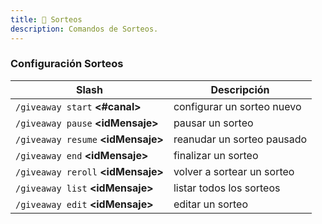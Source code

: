 ```yaml
---
title: 🎉 Sorteos
description: Comandos de Sorteos.
---
```


### Configuración Sorteos

| Slash                             | Descripción                |
| --------------------------------- | -------------------------- |
| `/giveaway start` **<#canal>**      | configurar un sorteo nuevo |
| `/giveaway pause` **\<idMensaje>**  | pausar un sorteo           |
| `/giveaway resume` **\<idMensaje>** | reanudar un sorteo pausado |
| `/giveaway end` **\<idMensaje>**    | finalizar un sorteo        |
| `/giveaway reroll` **\<idMensaje>** | volver a sortear un sorteo |
| `/giveaway list` **\<idMensaje>**   | listar todos los sorteos   |
| `/giveaway edit` **\<idMensaje>**   | editar un sorteo           |